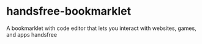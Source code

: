 # handsfree-bookmarklet
A bookmarklet with code editor that lets you interact with websites, games, and apps handsfree
